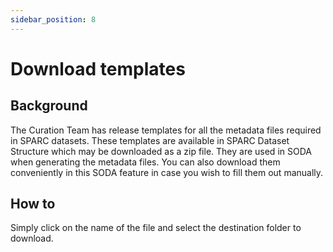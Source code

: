 ```yaml
---
sidebar_position: 8
---
```


# Download templates

## Background

The Curation Team has release templates for all the metadata files required in SPARC datasets. These templates are available in SPARC Dataset Structure which may be downloaded as a zip file. They are used in SODA when generating the metadata files. You can also download them conveniently in this SODA feature in case you wish to fill them out manually.

## How to

Simply click on the name of the file and select the destination folder to download.
